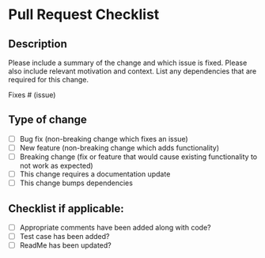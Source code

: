 # Pull Request Checklist

## Description

Please include a summary of the change and which issue is fixed. Please also include relevant motivation and context. List any dependencies that are required for this change.

Fixes # (issue)

## Type of change

- [ ] Bug fix (non-breaking change which fixes an issue)
- [ ] New feature (non-breaking change which adds functionality)
- [ ] Breaking change (fix or feature that would cause existing functionality to not work as expected)
- [ ] This change requires a documentation update
- [ ] This change bumps dependencies

## Checklist if applicable:

- [ ] Appropriate comments have been added along with code?
- [ ] Test case has been added?
- [ ] ReadMe has been updated?
